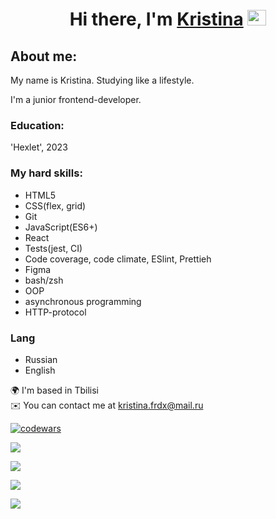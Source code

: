 <h1 align="center">Hi there, I'm <a href="https://github.com/kristinafrdx?tab=repositories" target="_blank">Kristina</a> 
<img src="https://github.com/blackcater/blackcater/raw/main/images/Hi.gif" height="25px" width="30px"/></h1>


<h2>About me:</h2>
My name is Kristina.
Studying like a lifestyle.
<p>I'm a junior frontend-developer.</p>
<h3>Education:</h3>
'Hexlet', 2023
<h3>My hard skills:</h3>
<ul>
  <li>HTML5</li>
  <li>CSS(flex, grid)</li>
  <li>Git</li>
  <li>JavaScript(ES6+)</li>
  <li>React</li>
  <li>Tests(jest, CI)</li>
  <li>Code coverage, code climate, ESlint, Prettieh</li>
  <li>Figma</li>
  <li>bash/zsh</li>
  <li>OOP</li>
  <li>asynchronous programming</li>
  <li>HTTP-protocol</li>
</ul>
<h3>Lang</h3>
<ul>
  <li>Russian</li>
  <li>English</li>
</ul>

🌍  I'm based in Tbilisi<br>
✉️  You can contact me at [kristina.frdx@mail.ru](mailto:kristina.frdx@mail.ru)

[![codewars](https://www.codewars.com/users/kristinafrdx/badges/large)](https://www.codewars.com/users/kristinafrdx)

![](https://komarev.com/ghpvc/?username=kristinafrdx)

![](https://github-profile-summary-cards.vercel.app/api/cards/profile-details?username=kristinafrdx&theme=solarized_dark)

![](https://github-profile-summary-cards.vercel.app/api/cards/repos-per-language?username=kristinafrdx&theme=solarized_dark)

![](https://github-profile-summary-cards.vercel.app/api/cards/stats?username=kristinafrdx&theme=solarized_dark)

<!--
**kristinafrdx/kristinafrdx** is a ✨ _special_ ✨ repository because its `README.md` (this file) appears on your GitHub profile.

Here are some ideas to get you started:

- 🔭 I’m currently working on ...
- 🌱 I’m currently learning ...
- 👯 I’m looking to collaborate on ...
- 🤔 I’m looking for help with ...
- 💬 Ask me about ...
- 📫 How to reach me: ...
- 😄 Pronouns: ...
- ⚡ Fun fact: ...
-->
